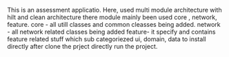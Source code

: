 This is an assessment applicatio.
Here, used multi module architecture with hilt and clean architecture 
there module mainly been used core , network, feature.
core - all utill classes and common cleasses being added.
network - all network related classes being added
feature- it specify and contains feature related stuff which sub categoriezed ui, domain, data
to install directly after clone the prject directly run the project.
